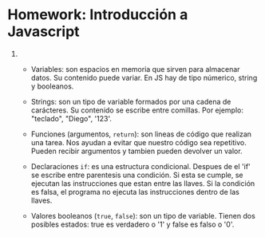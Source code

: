 # Homework: Introducción a Javascript

1. 
	* Variables: son espacios en memoria que sirven para almacenar datos. Su contenido puede variar. En JS hay de tipo númerico, string y booleanos.

	* Strings: son un tipo de variable formados por una cadena de carácteres. Su contenido se escribe entre comillas. Por ejemplo: "teclado", "Diego", '123'.

	* Funciones (argumentos, `return`): son lineas de código que realizan una tarea. Nos ayudan a evitar que nuestro código sea repetitivo. Pueden recibir argumentos y tambien pueden devolver un valor.

	* Declaraciones `if`: es una estructura condicional. Despues de el 'if' se escribe entre parentesis una condición. Si esta se cumple, se ejecutan las instrucciones que estan entre las llaves. Si la condición es falsa, el programa no ejecuta las instrucciones dentro de las llaves.
	
	* Valores booleanos (`true`, `false`): son un tipo de variable. Tienen dos posibles estados: true es verdadero o '1' y false es falso o '0'.

	